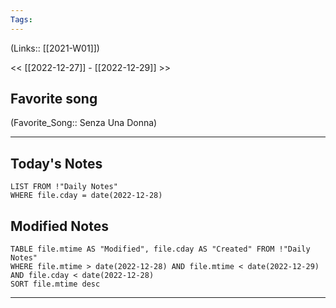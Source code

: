 ```yaml
---
Tags:
---
```

(Links:: [[2021-W01]])

<< [[2022-12-27]] - [[2022-12-29]] >>
## Favorite song
(Favorite_Song:: Senza Una Donna)
___
## Today's Notes
```dataview
LIST FROM !"Daily Notes"
WHERE file.cday = date(2022-12-28)
```
## Modified Notes
```dataview
TABLE file.mtime AS "Modified", file.cday AS "Created" FROM !"Daily Notes" 
WHERE file.mtime > date(2022-12-28) AND file.mtime < date(2022-12-29) AND file.cday < date(2022-12-28)
SORT file.mtime desc
```
___

